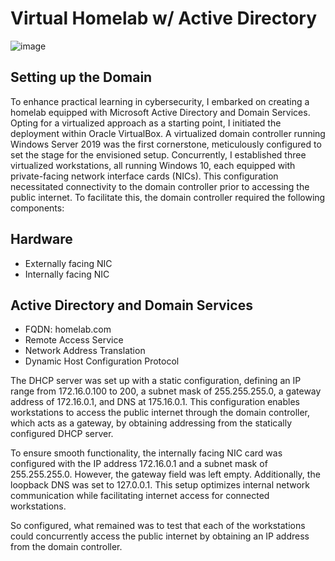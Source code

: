 # Virtual Homelab w/ Active Directory
![image](https://github.com/mpmatusek/VirtualHomelabActiveDirectory/assets/167713753/075eed8a-36a2-4a4a-a860-927d6a7ac0cc)

## Setting up the Domain
<p>To enhance practical learning in cybersecurity, I embarked on creating a homelab equipped with Microsoft Active Directory and Domain Services. Opting for a virtualized approach as a starting point, I initiated the deployment within Oracle VirtualBox. A virtualized domain controller running Windows Server 2019 was the first cornerstone, meticulously configured to set the stage for the envisioned setup. Concurrently, I established three virtualized workstations, all running Windows 10, each equipped with private-facing network interface cards (NICs). This configuration necessitated connectivity to the domain controller prior to accessing the public internet. To facilitate this, the domain controller required the following components:</p>

<h2>Hardware</h2>
<ul>
  <li>Externally facing NIC</li>
  <li>Internally facing NIC</li>
</ul>

<h2>Active Directory and Domain Services</h2>
<ul>
  <li>FQDN: homelab.com</li>
  <li>Remote Access Service</li>
  <li>Network Address Translation</li>
  <li>Dynamic Host Configuration Protocol</li>
</ul>

<p>The DHCP server was set up with a static configuration, defining an IP range from 172.16.0.100 to 200, a subnet mask of 255.255.255.0, a gateway address of 172.16.0.1, and DNS at 175.16.0.1. This configuration enables workstations to access the public internet through the domain controller, which acts as a gateway, by obtaining addressing from the statically configured DHCP server.</p>

<p>To ensure smooth functionality, the internally facing NIC card was configured with the IP address 172.16.0.1 and a subnet mask of 255.255.255.0. However, the gateway field was left empty. Additionally, the loopback DNS was set to 127.0.0.1. This setup optimizes internal network communication while facilitating internet access for connected workstations.</p>

<p>So configured, what remained was to test that each of the workstations could concurrently access the public internet by obtaining an IP address from the domain controller.</p>
